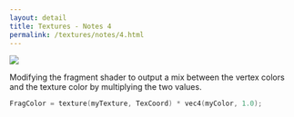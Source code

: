 ```yaml
---
layout: detail
title: Textures - Notes 4
permalink: /textures/notes/4.html
---
```


<img src="{{ site.baseurl }}/assets/textures/notes/4/1.png">

Modifying the fragment shader to output a mix between the vertex colors and the texture color by multiplying the two values. 

```c++
FragColor = texture(myTexture, TexCoord) * vec4(myColor, 1.0);
```